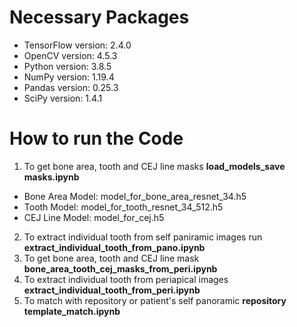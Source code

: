# Necessary Packages
- TensorFlow version: 2.4.0
- OpenCV version: 4.5.3
- Python version: 3.8.5
- NumPy version: 1.19.4
- Pandas version: 0.25.3
- SciPy version: 1.4.1
# How to run the Code
1. To get bone area, tooth and CEJ line masks <b> load_models_save masks.ipynb</b>
- Bone Area Model: model_for_bone_area_resnet_34.h5
- Tooth Model: model_for_tooth_resnet_34_512.h5
- CEJ Line Model: model_for_cej.h5
2. To extract individual tooth from self paniramic images run <b> extract_individual_tooth_from_pano.ipynb</b>
3. To get bone area, tooth and CEJ line mask <b>bone_area_tooth_cej_masks_from_peri.ipynb</b>
4. To extract individual tooth from periapical images <b>extract_individual_tooth_from_peri.ipynb</b>
5. To match with repository or patient's self panoramic <b>repository template_match.ipynb</b>
